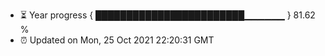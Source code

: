 - ⏳ Year progress { ████████████████████████▁▁▁▁▁▁ } 81.62 %
- ⏰ Updated on Mon, 25 Oct 2021 22:20:31 GMT

